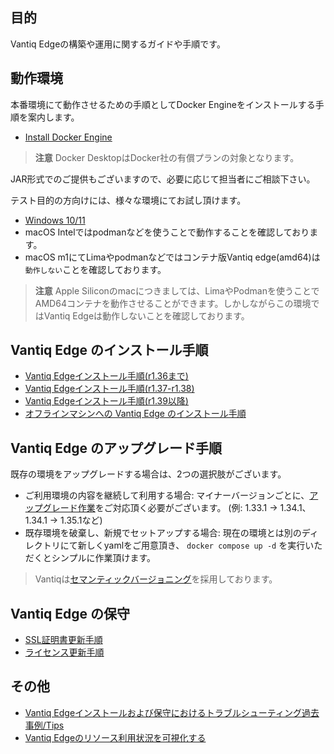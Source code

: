 ## 目的

Vantiq Edgeの構築や運用に関するガイドや手順です。

## 動作環境

本番環境にて動作させるための手順としてDocker Engineをインストールする手順を案内します。
- [Install Docker Engine](https://docs.docker.com/engine/install/)

> **注意**
> Docker DesktopはDocker社の有償プランの対象となります。

JAR形式でのご提供もございますので、必要に応じて担当者にご相談下さい。

テスト目的の方向けには、様々な環境にてお試し頂けます。

- [Windows 10/11](https://github.com/fujitake/vantiq-related/blob/main/vantiq-introduction/infrastructure-cloud/vantiqedge-on-windows/readme.md)
- macOS Intelではpodmanなどを使うことで動作することを確認しております。
- macOS m1にてLimaやpodmanなどではコンテナ版Vantiq edge(amd64)は`動作しない`ことを確認しております。

> **注意**
> Apple Siliconのmacにつきましては、LimaやPodmanを使うことでAMD64コンテナを動作させることができます。しかしながらこの環境ではVantiq Edgeは動作しないことを確認しております。

## Vantiq Edge のインストール手順

- [Vantiq Edgeインストール手順(r1.36まで)](https://community.vantiq.com/wp-content/uploads/2022/06/edge-install-ja-2.html)
- [Vantiq Edgeインストール手順(r1.37-r1.38)](./docs/jp/setup_vantiq_edge_r137_w_LLM.md)
- [Vantiq Edgeインストール手順(r1.39以降)](./docs/jp/setup_vantiq_edge_r139_w_LLM.md)
- [オフラインマシンへの Vantiq Edge のインストール手順](./docs/jp/setup_vantiq_edge_offline.md)

## Vantiq Edge のアップグレード手順

既存の環境をアップグレードする場合は、2つの選択肢がございます。

- ご利用環境の内容を継続して利用する場合: マイナーバージョンごとに、[アップグレード作業](./docs/jp/update_vantiq_edge_version.md)をご対応頂く必要がございます。
(例: 1.33.1 -> 1.34.1、1.34.1 -> 1.35.1など)
- 既存環境を破棄し、新規でセットアップする場合: 現在の環境とは別のディレクトリにて新しくyamlをご用意頂き、
`docker compose up -d` を実行いただくとシンプルに作業頂けます。

> Vantiqは[セマンティックバージョニング](https://semver.org/lang/ja/)を採用しております。

## Vantiq Edge の保守

- [SSL証明書更新手順](./docs/jp/update_vantiq_edge_certificate.md)  
- [ライセンス更新手順](./docs/jp/update_vantiq_edge_license.md)

## その他

- [Vantiq Edgeインストールおよび保守におけるトラブルシューティング過去事例/Tips](./docs/jp/tips_vantiq_edge.md)
- [Vantiq Edgeのリソース利用状況を可視化する](./docs/jp/visualize_vantiq_edge_resource.md) 